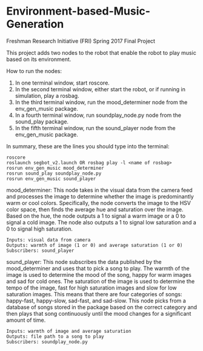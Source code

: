 # Environment-based-Music-Generation
Freshman Research Initiative (FRI) Spring 2017 Final Project

This project adds two nodes to the robot that enable the robot to play music based on its environment.

How to run the nodes:
1. In one terminal window, start roscore.
2. In the second terminal window, either start the robot, or if running in simulation, play a rosbag.
3. In the third terminal window, run the mood\_determiner node from the env\_gen\_music package.
4. In a fourth terminal window, run soundplay\_node.py node from the sound\_play package.
5. In the fifth terminal window, run the sound\_player node from the env\_gen\_music package.

In summary, these are the lines you should type into the terminal:

	roscore
	roslaunch segbot_v2.launch OR rosbag play -l <name of rosbag>
	rosrun env_gen_music mood_determiner
	rosrun sound_play soundplay_node.py
	rosrun env_gen_music sound_player

mood\_determiner:
This node takes in the visual data from the camera feed and processes the image to determine
whether the image is predominantly warm or cool colors. Specifically, the node converts the image
to the HSV color space, then finds the average hue and saturation over the image. Based on the hue,
the node outputs a 1 to signal a warm image or a 0 to signal a cold image. The node also outputs
a 1 to signal low saturation and a 0 to signal high saturation.

	Inputs: visual data from camera
	Outputs: warmth of image (1 or 0) and average saturation (1 or 0)
	Subscribers: sound_player

sound\_player:
This node subscribes the data published by the mood\_determiner and uses that to pick a song to play.
The warmth of the image is used to determine the mood of the song, happy for warm images and sad for
cold ones. The saturation of the image is used to determine the tempo of the image, fast for high
saturation images and slow for low saturation images. This means that there are four categories of songs:
happy-fast, happy-slow, sad-fast, and sad-slow. This node picks from a database of songs stored in the
package based on the correct category and then plays that song continuously until the mood changes
for a significant amount of time.

	Inputs: warmth of image and average saturation
	Outputs: file path to a song to play
	Subscribers: soundplay_node.py
